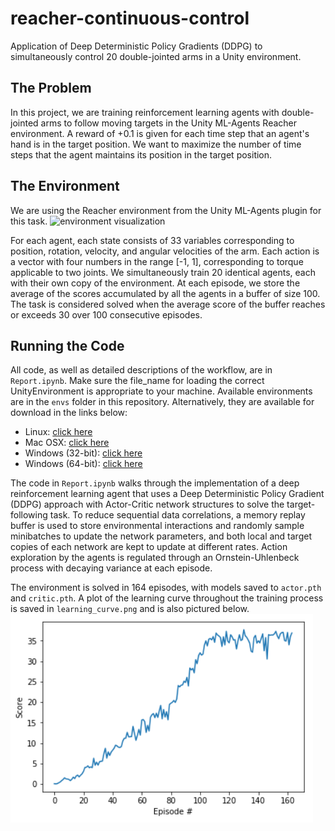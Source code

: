 # reacher-continuous-control
Application of Deep Deterministic Policy Gradients (DDPG) to simultaneously control 20 double-jointed arms in a Unity environment.

## The Problem
In this project, we are training reinforcement learning agents with double-jointed arms to follow moving targets in the Unity ML-Agents Reacher environment. A reward of +0.1 is given for each time step that an agent's hand is in the target position. We want to maximize the number of time steps that the agent maintains its position in the target position.

## The Environment
We are using the Reacher environment from the Unity ML-Agents plugin for this task.
![environment visualization](https://video.udacity-data.com/topher/2018/June/5b1ea778_reacher/reacher.gif)

For each agent, each state consists of 33 variables corresponding to position, rotation, velocity, and angular velocities of the arm. Each action is a vector with four numbers in the range \[-1, 1\], corresponding to torque applicable to two joints. We simultaneously train 20 identical agents, each with their own copy of the environment. At each episode, we store the average of the scores accumulated by all the agents in a buffer of size 100. The task is considered solved when the average score of the buffer reaches or exceeds 30 over 100 consecutive episodes.

## Running the Code
All code, as well as detailed descriptions of the workflow, are in ```Report.ipynb```. Make sure the file_name for loading the correct UnityEnvironment is appropriate to your machine. Available environments are in the ```envs``` folder in this repository. Alternatively, they are available for download in the links below:
 * Linux: [click here](https://s3-us-west-1.amazonaws.com/udacity-drlnd/P2/Reacher/Reacher_Linux.zip)
 * Mac OSX: [click here](https://s3-us-west-1.amazonaws.com/udacity-drlnd/P2/Reacher/Reacher.app.zip)
 * Windows (32-bit): [click here](https://s3-us-west-1.amazonaws.com/udacity-drlnd/P2/Reacher/Reacher_Windows_x86.zip)
 * Windows (64-bit): [click here](https://s3-us-west-1.amazonaws.com/udacity-drlnd/P2/Reacher/Reacher_Windows_x86_64.zip)
 
The code in ```Report.ipynb``` walks through the implementation of a deep reinforcement learning agent that uses a Deep Deterministic Policy Gradient (DDPG) approach with Actor-Critic network structures to solve the target-following task. To reduce sequential data correlations, a memory replay buffer is used to store environmental interactions and randomly sample minibatches to update the network parameters, and both local and target copies of each network are kept to update at different rates. Action exploration by the agents is regulated through an Ornstein-Uhlenbeck process with decaying variance at each episode.

The environment is solved in 164 episodes, with models saved to ```actor.pth``` and ```critic.pth```. A plot of the learning curve throughout the training process is saved in ```learning_curve.png``` and is also pictured below.
![learning curve](learning_curve.png)
 
